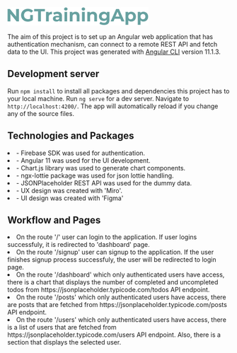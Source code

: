 <img src="https://github.com/aturancetin/angular-training-app/blob/main/src/assets/images/logo.png">


The aim of this project is to set up an Angular web application that has authentication mechanism, can connect to a remote REST API and fetch data to the UI. This project was generated with [Angular CLI](https://github.com/angular/angular-cli) version 11.1.3.

## Development server

Run `npm install` to install all packages and dependencies this project has to your local machine.
Run `ng serve` for a dev server. Navigate to `http://localhost:4200/`. The app will automatically reload if you change any of the source files.


## Technologies and Packages

<li> - Firebase SDK was used for authentication.</li>
<li> - Angular 11 was used for the UI development.</li>
<li> - Chart.js library was used to generate chart components.</li>
<li> - ngx-lottie package was used for json lottie handling.</li>
<li> - JSONPlaceholder REST API was used for the dummy data.</li>
<li> - UX design was created with 'Miro'. </li>
<li> - UI design was created with 'Figma' </li>

## Workflow and Pages

<li> On the route '/' user can login to the application. If user logins successfuly, it is redirected to 'dashboard' page.</li>
<li> On the route '/signup' user can signup to the application. If the user finishes signup process successfuly, the user will be redirected to login page. </li>
<li> On the route '/dashboard' which only authenticated users have access, there is a chart that displays the number of completed and uncompleted todos from https://jsonplaceholder.typicode.com/todos API endpoint. </li>
<li> On the route '/posts' which only authenticated users have access, there are posts that are fetched from https://jsonplaceholder.typicode.com/posts API endpoint. </li>
<li> On the route '/users' which only authenticated users have access, there is a list of users that are fetched from https://jsonplaceholder.typicode.com/users API endpoint. Also, there is a section that displays the selected user. </li>
